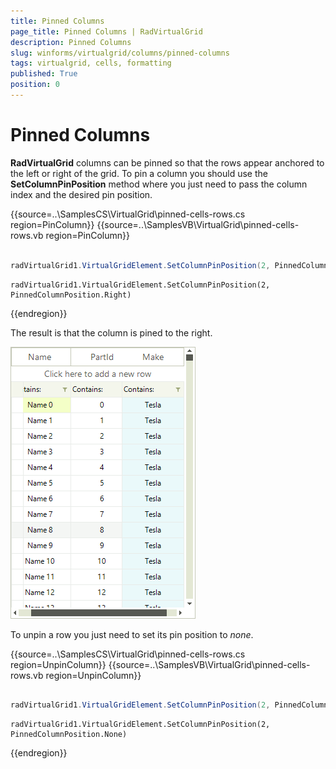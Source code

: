 ```yaml
---
title: Pinned Columns
page_title: Pinned Columns | RadVirtualGrid
description: Pinned Columns
slug: winforms/virtualgrid/columns/pinned-columns
tags: virtualgrid, cells, formatting
published: True
position: 0
---
```



# Pinned Columns

__RadVirtualGrid__ columns can be pinned so that the rows appear anchored to the left or right of the grid. To pin a column you should use the __SetColumnPinPosition__ method where you just need to pass the column index and the desired pin position.

{{source=..\SamplesCS\VirtualGrid\pinned-cells-rows.cs region=PinColumn}} 
{{source=..\SamplesVB\VirtualGrid\pinned-cells-rows.vb region=PinColumn}}
````C#
            
radVirtualGrid1.VirtualGridElement.SetColumnPinPosition(2, PinnedColumnPosition.Right);

````
````VB.NET
radVirtualGrid1.VirtualGridElement.SetColumnPinPosition(2, PinnedColumnPosition.Right)

```` 

{{endregion}}


The result is that the column is pined to the right.

![virtualgrid-pinned-columns001](images/virtualgrid-pinned-columns001.png)

To unpin a row you just need to set its pin position to *none*.

{{source=..\SamplesCS\VirtualGrid\pinned-cells-rows.cs region=UnpinColumn}} 
{{source=..\SamplesVB\VirtualGrid\pinned-cells-rows.vb region=UnpinColumn}}
````C#
        
radVirtualGrid1.VirtualGridElement.SetColumnPinPosition(2, PinnedColumnPosition.None);

````
````VB.NET
radVirtualGrid1.VirtualGridElement.SetColumnPinPosition(2, PinnedColumnPosition.None)

```` 

{{endregion}}


